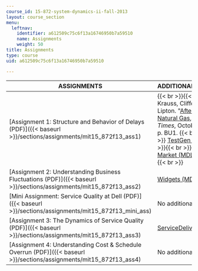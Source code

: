 ```yaml
---
course_id: 15-872-system-dynamics-ii-fall-2013
layout: course_section
menu:
  leftnav:
    identifier: a612509c75c6f13a16746950b7a59510
    name: Assignments
    weight: 50
title: Assignments
type: course
uid: a612509c75c6f13a16746950b7a59510

---
```


| ASSIGNMENTS | ADDITIONAL MATERIALS |
| --- | --- |
| [Assignment 1: Structure and Behavior of Delays (PDF)]({{< baseurl >}}/sections/assignments/mit15_872f13_ass1) |  {{< br >}}{{< br >}} Krauss, Clifford, and Eric Lipton. "[After the Boom in Natural Gas](http://www.nytimes.com/2012/10/21/business/energy-environment/in-a-natural-gas-glut-big-winners-and-losers.html?pagewanted=all&_r=1&)," _New York Times_, October 21, 2012, p. BU1. {{< br >}}{{< br >}} [TestGen (MDL)](/coursemedia/15-872-system-dynamics-ii-fall-2013/87be226889e2d15974f7177f278244be_TestGen.mdl) {{< br >}}{{< br >}} [Natural Gas Market (MDL)](/coursemedia/15-872-system-dynamics-ii-fall-2013/2bc18f64f791d6c3c8aaf4e9d78a755b_Natural_Gas_Market.mdl) {{< br >}}{{< br >}}  |
| [Assignment 2: Understanding Business Fluctuations (PDF)]({{< baseurl >}}/sections/assignments/mit15_872f13_ass2) | [Widgets (MDL)](/coursemedia/15-872-system-dynamics-ii-fall-2013/fe44cec9ebb845969071faa9cc289e8f_Widgets.mdl) |
| [Mini Assignment: Service Quality at Dell (PDF)]({{< baseurl >}}/sections/assignments/mit15_872f13_mini_ass) | No additional materials |
| [Assignment 3: The Dynamics of Service Quality (PDF)]({{< baseurl >}}/sections/assignments/mit15_872f13_ass3) | [ServiceDelivery (MDL)](/coursemedia/15-872-system-dynamics-ii-fall-2013/dfe89e81700103efbcf8be82f0348134_ServiceDelivery.mdl) |
| [Assignment 4: Understanding Cost & Schedule Overrun (PDF)]({{< baseurl >}}/sections/assignments/mit15_872f13_ass4) | No additional materials